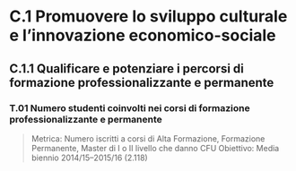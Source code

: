 # C.1 Promuovere lo sviluppo culturale e l’innovazione economico-sociale

## C.1.1 Qualificare e potenziare i percorsi di formazione professionalizzante e permanente

### T.01 Numero studenti coinvolti nei corsi di formazione professionalizzante e permanente

> Metrica: Numero iscritti a corsi di Alta Formazione, Formazione Permanente, Master di I o II livello che danno CFU
> Obiettivo: Media biennio 2014/15–2015/16 (2.118)
